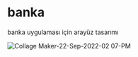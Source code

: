 # banka

banka uygulaması için arayüz tasarımı

![Collage Maker-22-Sep-2022-02 07-PM](https://user-images.githubusercontent.com/74009802/191731324-fc33d9f0-f52b-4f3e-8a66-947ef53a0d59.jpg)
